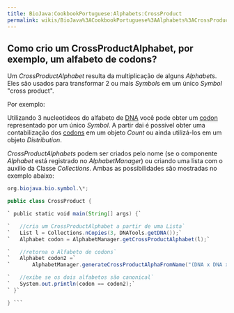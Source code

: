 ```yaml
---
title: BioJava:CookbookPortuguese:Alphabets:CrossProduct
permalink: wikis/BioJava%3ACookbookPortuguese%3AAlphabets%3ACrossProduct
---
```


Como crio um CrossProductAlphabet, por exemplo, um alfabeto de codons?
----------------------------------------------------------------------

Um *CrossProductAlphabet* resulta da multiplicação de alguns
*Alphabet*s. Eles são usados para transformar 2 ou mais *Symbol*s em um
único *Symbol* "cross product".

Por exemplo:

Utilizando 3 nucleotideos do alfabeto de [DNA](wp:DNA "wikilink") você
pode obter um [codon](wp:codon "wikilink") representado por um único
*Symbol*. A partir dai é possível obter uma contabilização dos
[codons](wp:codon "wikilink") em um objeto *Count* ou ainda utilizá-los
em um objeto *Distribution*.

*CrossProductAlphabets* podem ser criados pelo nome (se o componente
*Alphabet* está registrado no *AlphabetManager*) ou criando uma lista
com o auxilio da Classe *Collections*. Ambas as possibilidades são
mostradas no exemplo abaixo:

```java import java.util.\*; import org.biojava.bio.seq.\*; import
org.biojava.bio.symbol.\*;

public class CrossProduct {

` public static void main(String[] args) {`

`   //cria um CrossProductAlphabet a partir de uma Lista`  
`   List l = Collections.nCopies(3, DNATools.getDNA());`  
`   Alphabet codon = AlphabetManager.getCrossProductAlphabet(l);`

`   //retorna o Alfabeto de codons`  
`   Alphabet codon2 =`  
`       AlphabetManager.generateCrossProductAlphaFromName("(DNA x DNA x DNA)");`

`   //exibe se os dois alfabetos são canonical`  
`   System.out.println(codon == codon2);`  
` }`

} ```
